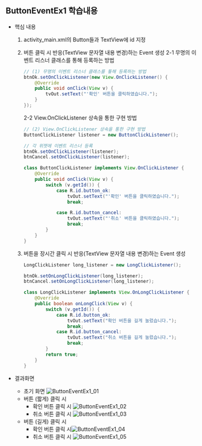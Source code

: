 ## ButtonEventEx1 학습내용

* 핵심 내용

  1. activity_main.xml의 Button들과 TextView에 id 지정

  2. 버튼 클릭 시 반응(TextView 문자열 내용 변경)하는 Event 생성
     2-1 무명의 이벤트 리스너 클래스를 통해 등록하는 방법

     ```java
     // (1) 무명의 이벤트 리스너 클래스를 톻해 등록하는 방법
     btnOk.setOnClickListener(new View.OnClickListener() {
         @Override
         public void onClick(View v) {
             tvOut.setText("'확인' 버튼을 클릭하였습니다.");
         }
     });
     ```

     2-2  View.OnClickListener 상속을 통한 구현 방법

     ```java
     // (2) View.OnClickListener 상속을 통한 구현 방법
     ButtonClickListener listener = new ButtonClickListener();
     
     // 각 위젯에 이벤트 리스너 등록
     btnOk.setOnClickListener(listener);
     btnCancel.setOnClickListener(listener);
     
     class ButtonClickListener implements View.OnClickListener {
         @Override
         public void onClick(View v) {
             switch (v.getId()) {
                 case R.id.button_ok:
                     tvOut.setText("'확인' 버튼을 클릭하였습니다.");
                     break;
     
                 case R.id.button_cancel:
                     tvOut.setText("'취소' 버튼을 클릭하였습니다.");
                     break;
             }
         }
     }
     
     ```

  3. 버튼을 장시간 클릭 시 반응(TextView 문자열 내용 변경)하는 Event 생성

     ```java
     LongClickListener long_listener = new LongClickListener();
     
     btnOk.setOnLongClickListener(long_listener);
     btnCancel.setOnLongClickListener(long_listener);
     
     class LongClickListener implements View.OnLongClickListener {
         @Override
         public boolean onLongClick(View v) {
             switch (v.getId()) {
                 case R.id.button_ok:
                     tvOut.setText("확인 버튼을 길게 눌렀습니다.");
                     break;
                 case R.id.button_cancel:
                     tvOut.setText("취소 버튼을 길게 눌렀습니다.");
                     break;
             }
             return true;
         }
     }
     ```

     

* 결과화면

  * 초기 화면
    ![ButtonEventEx1_01](./datas\ButtonEventEx1_01.png)
  * 버튼 (짧게) 클릭 시 
    * 확인 버튼 클릭 시
      ![ButtonEventEx1_02](./datas\ButtonEventEx1_02.png)
    * 취소 버튼 클릭 시
      ![ButtonEventEx1_03](./datas/ButtonEventEx1_03.png)
  * 버튼 (길게) 클릭 시 
    * 확인 버튼 클릭 시![ButtonEventEx1_04](./datas\ButtonEventEx1_04.png)
    * 취소 버튼 클릭 시
      ![ButtonEventEx1_05](./datas\ButtonEventEx1_05.png)